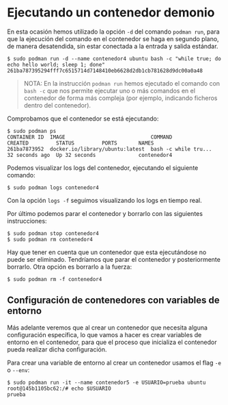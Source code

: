 # Ejecutando un contenedor demonio

En esta ocasión hemos utilizado la opción `-d` del comando `podman run`, para que la ejecución del comando en el contenedor se haga en segundo plano, de manera desatendida, sin estar conectada a la entrada y salida estándar.

```
$ sudo podman run -d --name contenedor4 ubuntu bash -c "while true; do echo hello world; sleep 1; done"
261ba787395294fff7c6515714d7148410eb6628d2db1cb781628d9dc00a0a48
```

> NOTA: En la instrucción `podman run` hemos ejecutado el comando con `bash -c` que nos permite ejecutar uno o más comandos en el contenedor de forma más compleja (por ejemplo, indicando ficheros dentro del contenedor).

Comprobamos que el contenedor se está ejecutando:

```
$ sudo podman ps
CONTAINER ID  IMAGE                            COMMAND               CREATED         STATUS         PORTS       NAMES
261ba7873952  docker.io/library/ubuntu:latest  bash -c while tru...  32 seconds ago  Up 32 seconds              contenedor4
```

Podemos visualizar los logs del contenedor, ejecutando el siguiente comando:

```
$ sudo podman logs contenedor4
```

Con la opción `logs -f` seguimos visualizando los logs en tiempo real.

Por último podemos parar el contenedor y borrarlo con las siguientes instrucciones:

```
$ sudo podman stop contenedor4
$ sudo podman rm contenedor4
```

Hay que tener en cuenta que un contenedor que esta ejecutándose no puede ser eliminado. Tendríamos que parar el contenedor y posteriormente borrarlo. Otra opción es borrarlo a la fuerza:

```
$ sudo podman rm -f contenedor4
```

## Configuración de contenedores con variables de entorno

Más adelante veremos que al crear un contenedor que necesita alguna configuración específica, lo que vamos a hacer es crear variables de entorno en el contenedor, para que el proceso que inicializa el contenedor pueda realizar dicha configuración.

Para crear una variable de entorno al crear un contenedor usamos el flag `-e` o `--env`:

```
$ sudo podman run -it --name contenedor5 -e USUARIO=prueba ubuntu
root@145b1105bc62:/# echo $USUARIO
prueba
```